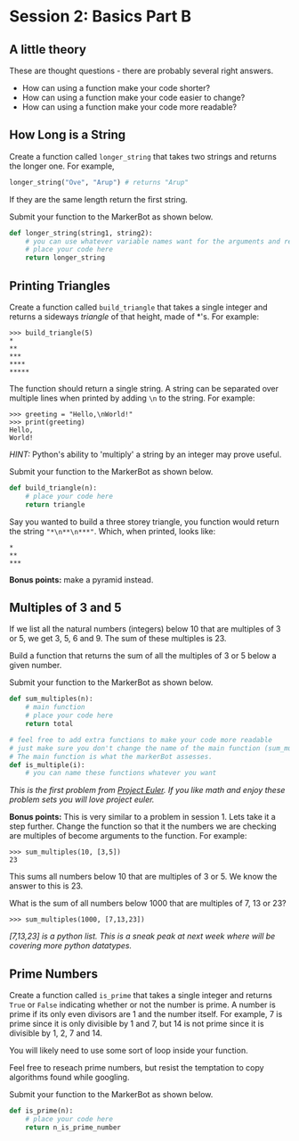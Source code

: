 # Session 2: Basics Part B

## A little theory

These are thought questions - there are probably several right answers.

- How can using a function make your code shorter?
- How can using a function make your code easier to change?
- How can using a function make your code more readable?

## How Long is a String

Create a function called `longer_string` that takes two strings and returns the longer one. For example,

```py
longer_string("Ove", "Arup") # returns "Arup"
```

If they are the same length return the first string.

Submit your function to the MarkerBot as shown below.

```py
def longer_string(string1, string2):
    # you can use whatever variable names want for the arguments and return variable
    # place your code here
    return longer_string
```

## Printing Triangles

Create a function called `build_triangle` that takes a single integer and returns a sideways *triangle* of that height, made of *'s. For example:

```
>>> build_triangle(5)
*
**
***
****
*****
```

The function should return a single string. A string can be separated over multiple lines when printed by adding `\n` to the string. For example:

```
>>> greeting = "Hello,\nWorld!"
>>> print(greeting)
Hello,
World!
```

*HINT:* Python's ability to 'multiply' a string by an integer may prove useful.

Submit your function to the MarkerBot as shown below.

```py
def build_triangle(n):
    # place your code here
    return triangle
```

Say you wanted to build a three storey triangle, you function would return the string `"*\n**\n***"`. Which, when printed, looks like:

```
*
**
***
```

**Bonus points:** make a pyramid instead.

## Multiples of 3 and 5

If we list all the natural numbers (integers) below 10 that are multiples of 3 or 5, we get 3, 5, 6 and 9. The sum of these multiples is 23.

Build a function that returns the sum of all the multiples of 3 or 5 below a given number.

Submit your function to the MarkerBot as shown below.

```py
def sum_multiples(n):
    # main function
    # place your code here
    return total

# feel free to add extra functions to make your code more readable
# just make sure you don't change the name of the main function (sum_multiples)
# The main function is what the markerBot assesses.
def is_multiple(i):
    # you can name these functions whatever you want
```

*This is the first problem from [Project Euler](https://projecteuler.net/about). If you like math and enjoy these problem sets you will love project euler.*

**Bonus points:** This is very similar to a problem in session 1. Lets take it a step further. Change the function so that it the numbers we are checking are multiples of become arguments to the function. For example:

```
>>> sum_multiples(10, [3,5])
23
```

This sums all numbers below 10 that are multiples of 3 or 5. We know the answer to this is 23.

What is the sum of all numbers below 1000 that are multiples of 7, 13 or 23?

```
>>> sum_multiples(1000, [7,13,23])
```

*[7,13,23] is a python list. This is a sneak peak at next week where will be covering more python datatypes.*


## Prime Numbers

Create a function called `is_prime` that takes a single integer and returns `True` or `False` indicating whether or not the number is prime. A number is prime if its only even divisors are 1 and the number itself. For example, 7 is prime since it is only divisible by 1 and 7, but 14 is not prime since it is divisible by 1, 2, 7 and 14.

You will likely need to use some sort of loop inside your function.

Feel free to reseach prime numbers, but resist the temptation to copy algorithms found while googling.

Submit your function to the MarkerBot as shown below.

```py
def is_prime(n):
    # place your code here
    return n_is_prime_number
```

